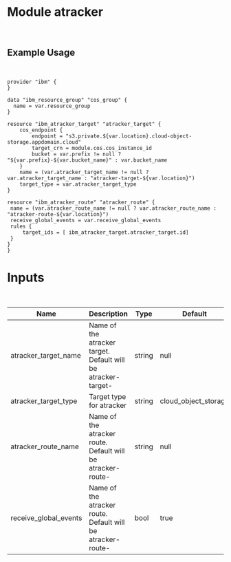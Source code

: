 # Module atracker
<br/>

## Example Usage
<br/>

```
provider "ibm" {
}

data "ibm_resource_group" "cos_group" {
  name = var.resource_group
}

resource "ibm_atracker_target" "atracker_target" {
    cos_endpoint {
        endpoint = "s3.private.${var.location}.cloud-object-storage.appdomain.cloud"
        target_crn = module.cos.cos_instance_id
        bucket = var.prefix != null ? "${var.prefix}-${var.bucket_name}" : var.bucket_name
    }
    name = (var.atracker_target_name != null ? var.atracker_target_name : "atracker-target-${var.location}")
    target_type = var.atracker_target_type
}

resource "ibm_atracker_route" "atracker_route" {
 name = (var.atracker_route_name != null ? var.atracker_route_name : "atracker-route-${var.location}")
 receive_global_events = var.receive_global_events
 rules {
     target_ids = [ ibm_atracker_target.atracker_target.id]
 }
}
}
```

# Inputs
<br/>

| Name        | Description      | Type    | Default | Required |
|-------------|------------------|---------|---------|----------|
|atracker_target_name| Name of the atracker target.  Default will be atracker-target-<region> | string | null | no |
|atracker_target_type | Target type for atracker | string | cloud_object_storage | yes |
|atracker_route_name | Name of the atracker route.  Default will be atracker-route-<region> | string| null | no |
|receive_global_events | Name of the atracker route.  Default will be atracker-route-<region> | bool | true | yes

